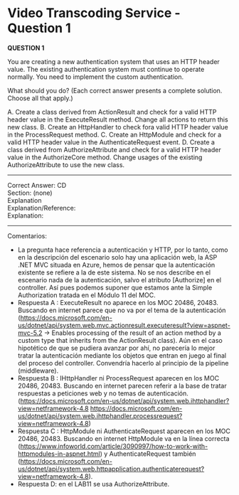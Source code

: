 # Video Transcoding Service - Question 1
**QUESTION 1**

You are creating a new authentication system that uses an HTTP header value.
The existing authentication system must continue to operate normally.
You need to implement the custom authentication.

What should you do? (Each correct answer presents a complete solution. Choose all that apply.)

A. Create a class derived from ActionResult and check for a valid HTTP header value in the ExecuteResult
method. Change all actions to return this new class.
B. Create an HttpHandler to check fora valid HTTP header value in the ProcessRequest method.
C. Create an HttpModule and check for a valid HTTP header value in the AuthenticateRequest event.
D. Create a class derived from AuthorizeAttribute and check for a valid HTTP header value in the
AuthorizeCore method. Change usages of the existing AuthorizeAttribute to use the new class.

------

Correct Answer: CD  
Section: (none)  
Explanation  
Explanation/Reference:  
Explanation:   

------

Comentarios:

* La pregunta hace referencia a autenticación y HTTP, por lo tanto, como en la descripción del escenario solo hay una aplicación web, la ASP .NET MVC situada en Azure, hemos de pensar que la autenticación existente se refiere a la de este sistema. No se nos describe en el escenario nada de la autenticación, salvo el atributo [Authorize] en el controller. Así pues podemos suponer que estamos ante la Simple Authorization tratada en el Módulo 11 del MOC.
* Respuesta A : ExecuteResult no aparece en los MOC 20486, 20483. Buscando en internet parece que no  va por el tema de la autenticación (https://docs.microsoft.com/en-us/dotnet/api/system.web.mvc.actionresult.executeresult?view=aspnet-mvc-5.2  -> Enables processing of the result of an action method by a custom type that inherits from the ActionResult class). Aún en el caso hipotético de que se pudiera avanzar por ahí, no parecería lo mejor tratar la autenticación mediante los objetos que entran en juego al final del proceso del controller. Convendría hacerlo al principio de la pipeline (middleware).
* Respuesta B : IHttpHandler ni ProcessRequest aparecen en los MOC 20486, 20483. Buscando en internet parecen referir a la base de tratar respuestas a peticiones web y no temas de autenticación. (https://docs.microsoft.com/en-us/dotnet/api/system.web.ihttphandler?view=netframework-4.8   https://docs.microsoft.com/en-us/dotnet/api/system.web.ihttphandler.processrequest?view=netframework-4.8)
* Respuesta C : HttpModule ni AuthenticateRequest aparecen en los MOC 20486, 20483. Buscando en internet HttpModule va en la línea correcta (https://www.infoworld.com/article/3090997/how-to-work-with-httpmodules-in-aspnet.html) y AuthenticateRequest también (https://docs.microsoft.com/en-us/dotnet/api/system.web.httpapplication.authenticaterequest?view=netframework-4.8).
* Respuesta D: en el LAB11 se usa AuthorizeAttribute.

